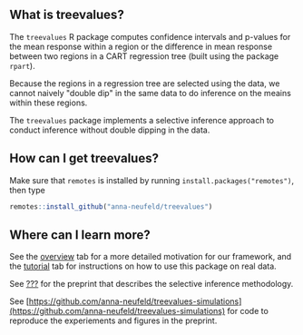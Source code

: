 What is treevalues?
-----

The ``treevalues`` R package computes confidence intervals and p-values for the mean response within a region or the difference in mean response between two regions in a CART regression tree (built using the package ``rpart``). 

Because the regions in a regression tree are selected using the data, we cannot naively "double dip" in the same data to do inference on the meains within these regions. 

The ``treevalues`` package implements a selective inference approach to conduct inference without double dipping in the data. 


How can I get treevalues?
-----

Make sure that ``remotes`` is installed by running ``install.packages("remotes")``, then type

```R
remotes::install_github("anna-neufeld/treevalues")
```

Where can I learn more? 
-----

See the [overview](https://anna-neufeld.github.io/treevalues/articles/overview.html) tab for a more detailed motivation for our framework, and the [tutorial](https://anna-neufeld.github.io/treevalues/articles/inference_tutorial.html) tab for instructions on how to use this package on real data. 

See [???](???) for the preprint that describes the selective inference methodology. 

See [https://github.com/anna-neufeld/treevalues-simulations](https://github.com/anna-neufeld/treevalues-simulations) for code to reproduce the experiements and figures in the preprint. 




